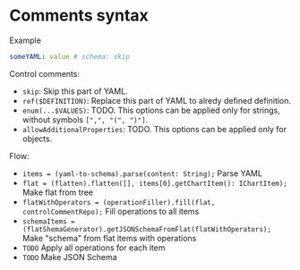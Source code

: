 # Comments syntax

Example
```yaml
someYAML: value # schema: skip
```

Control comments:
* `skip`: Skip this part of YAML.
* `ref($DEFINITION)`: Replace this part of YAML to alredy defined definition.
* `enum(...$VALUES)`: TODO. This options can be applied only for strings, without symbols `[",", "(", ")"]`.
* `allowAdditionalProperties`: TODO. This options can be applied only for objects.

Flow:
* `items = (yaml-to-schema).parse(content: String);` Parse YAML
* `flat = (flatten).flatten([], items[0].getChartItem(): IChartItem);` Make flat from tree
* `flatWithOperators = (operationFiller).fill(flat, controlCommentRepo);` Fill operations to all items
* `schemaItems = (flatShemaGenerator).getJSONSchemaFromFlat(flatWithOperators);` Make "schema" from flat items with operations
* `TODO` Apply all operations for each item
* `TODO` Make JSON Schema
